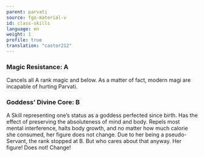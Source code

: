 ```yaml
---
parent: parvati
source: fgo-material-v
id: class-skills
language: en
weight: 1
profile: true
translation: "castor212"
---
```


### Magic Resistance: A

Cancels all A rank magic and below. As a matter of fact, modern magi are incapable of hurting Parvati.

### Goddess’ Divine Core: B

A Skill representing one’s status as a goddess perfected since birth.
Has the effect of preserving the absoluteness of mind and body. Repels most mental interference, halts body growth, and no matter how much calorie she consumed, her figure does not change.
Due to her being a pseudo-Servant, the rank stopped at B.
But who cares about that anyway.
Her figure! Does not! Change!
